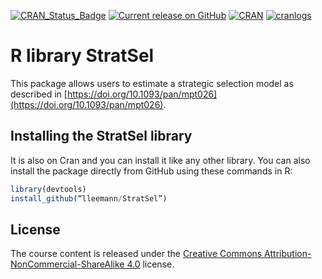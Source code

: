 [![CRAN_Status_Badge](http://www.r-pkg.org/badges/version/StratSel)](https://cran.r-project.org/package=StratSel)
[![Current release on GitHub](http://img.shields.io/github/release/lleemann/StratSel.svg)](http://github.com/lleemann/StratSel/releases/)
[![CRAN](http://www.r-pkg.org/badges/version-last-release/StratSel)](http://cran.r-project.org/package=StratSel)
[![cranlogs](https://cranlogs.r-pkg.org/badges/grand-total/StratSel)](http://cran.rstudio.com/web/packages/StratSel/index.html)

# R library StratSel

This package allows users to estimate a strategic selection model as described in [https://doi.org/10.1093/pan/mpt026](https://doi.org/10.1093/pan/mpt026).

## Installing the StratSel library

It is also on Cran and you can install it like any other library. You can also install the package directly from GitHub using these commands in R:

```r
library(devtools)
install_github(“lleemann/StratSel”)
```
## License
The course content is released under the [Creative Commons Attribution-NonCommercial-ShareAlike 4.0](http://creativecommons.org/licenses/by-nc-sa/4.0/) license.
